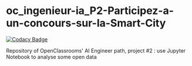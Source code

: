 # oc_ingenieur-ia_P2-Participez-a-un-concours-sur-la-Smart-City

[![Codacy Badge](https://api.codacy.com/project/badge/Grade/7caff7db990447ec9dc8a7955884948f)](https://app.codacy.com/gh/fleuryc/oc_ingenieur-ia_P2-Participez-a-un-concours-sur-la-Smart-City?utm_source=github.com&utm_medium=referral&utm_content=fleuryc/oc_ingenieur-ia_P2-Participez-a-un-concours-sur-la-Smart-City&utm_campaign=Badge_Grade_Settings)

Repository of OpenClassrooms' AI Engineer path, project #2 : use Jupyter Notebook to analyse some open data
